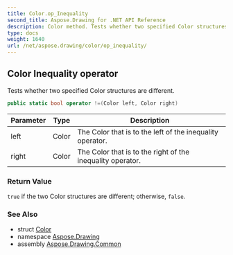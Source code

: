 ```yaml
---
title: Color.op_Inequality
second_title: Aspose.Drawing for .NET API Reference
description: Color method. Tests whether two specified Color structures are different
type: docs
weight: 1640
url: /net/aspose.drawing/color/op_inequality/
---
```

## Color Inequality operator

Tests whether two specified Color structures are different.

```csharp
public static bool operator !=(Color left, Color right)
```

| Parameter | Type | Description |
| --- | --- | --- |
| left | Color | The Color that is to the left of the inequality operator. |
| right | Color | The Color that is to the right of the inequality operator. |

### Return Value

`true` if the two Color structures are different; otherwise, `false`.

### See Also

* struct [Color](../)
* namespace [Aspose.Drawing](../../color/)
* assembly [Aspose.Drawing.Common](../../../)


